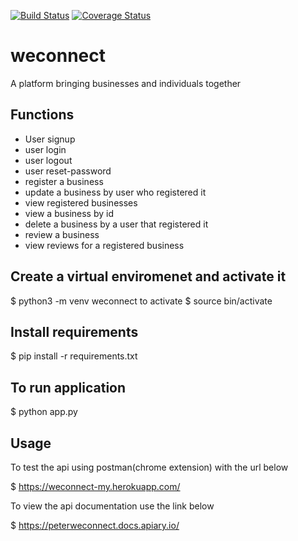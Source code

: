 [![Build Status](https://travis-ci.org/peterwade153/weconnect.svg?branch=challenge2)](https://travis-ci.org/peterwade153/weconnect)
[![Coverage Status](https://coveralls.io/repos/github/peterwade153/weconnect/badge.svg?branch=master)](https://coveralls.io/github/peterwade153/weconnect?branch=master)
# weconnect
A platform bringing businesses and individuals together

## Functions
 - User signup
 - user login
 - user logout
 - user reset-password
 - register a business
 - update a business by user who registered it
 - view registered businesses
 - view a business by id
 - delete a business by a user that registered it
 - review a business
 - view reviews for a registered business
## Create a virtual enviromenet and activate it
$ python3 -m venv weconnect
to activate
$ source bin/activate
## Install requirements
$ pip install -r requirements.txt

## To run application
$ python app.py
## Usage
To test the api using postman(chrome extension) with the url below

$ https://weconnect-my.herokuapp.com/

To view the api documentation use the link below

$ https://peterweconnect.docs.apiary.io/
